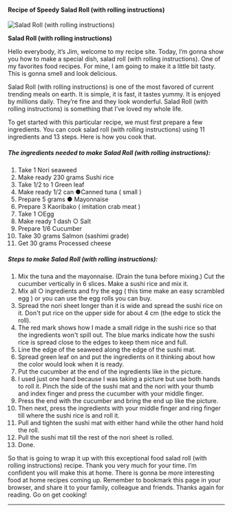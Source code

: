             

#### Recipe of Speedy Salad Roll (with rolling instructions)

![Salad Roll (with rolling instructions)](https://img-global.cpcdn.com/recipes/5002333336371200/751x532cq70/salad-roll-with-rolling-instructions-recipe-main-photo.jpg)

**Salad Roll (with rolling instructions)**

Hello everybody, it’s Jim, welcome to my recipe site. Today, I’m gonna show you how to make a special dish, salad roll (with rolling instructions). One of my favorites food recipes. For mine, I am going to make it a little bit tasty. This is gonna smell and look delicious.

Salad Roll (with rolling instructions) is one of the most favored of current trending meals on earth. It is simple, it is fast, it tastes yummy. It is enjoyed by millions daily. They’re fine and they look wonderful. Salad Roll (with rolling instructions) is something that I’ve loved my whole life.

To get started with this particular recipe, we must first prepare a few ingredients. You can cook salad roll (with rolling instructions) using 11 ingredients and 13 steps. Here is how you cook that.

##### The ingredients needed to make Salad Roll (with rolling instructions):

1.  Take 1 Nori seaweed
2.  Make ready 230 grams Sushi rice
3.  Take 1/2 to 1 Green leaf
4.  Make ready 1/2 can ●Canned tuna ( small )
5.  Prepare 5 grams ● Mayonnaise
6.  Prepare 3 Kaoribako ( imitation crab meat )
7.  Take 1 ○Egg
8.  Make ready 1 dash ○ Salt
9.  Prepare 1/6 Cucumber
10.  Take 30 grams Salmon (sashimi grade)
11.  Get 30 grams Processed cheese

##### Steps to make Salad Roll (with rolling instructions):

1.  Mix the tuna and the mayonnaise. (Drain the tuna before mixing.) Cut the cucumber vertically in 6 slices. Make a sushi rice and mix it.
2.  Mix all ○ ingredients and fry the egg ( this time make an easy scrambled egg ) or you can use the egg rolls you can buy.
3.  Spread the nori sheet longer than it is wide and spread the sushi rice on it. Don't put rice on the upper side for about 4 cm (the edge to stick the roll).
4.  The red mark shows how I made a small ridge in the sushi rice so that the ingredients won't spill out. The blue marks indicate how the sushi rice is spread close to the edges to keep them nice and full.
5.  Line the edge of the seaweed along the edge of the sushi mat.
6.  Spread green leaf on and put the ingredients on it thinking about how the color would look when it is ready.
7.  Put the cucumber at the end of the ingredients like in the picture.
8.  I used just one hand because I was taking a picture but use both hands to roll it. Pinch the side of the sushi mat and the nori with your thumb and index finger and press the cucumber with your middle finger.
9.  Press the end with the cucumber and bring the end up like the picture.
10.  Then next, press the ingredients with your middle finger and ring finger till where the sushi rice is and roll it.
11.  Pull and tighten the sushi mat with either hand while the other hand hold the roll.
12.  Pull the sushi mat till the rest of the nori sheet is rolled.
13.  Done.

So that is going to wrap it up with this exceptional food salad roll (with rolling instructions) recipe. Thank you very much for your time. I’m confident you will make this at home. There is gonna be more interesting food at home recipes coming up. Remember to bookmark this page in your browser, and share it to your family, colleague and friends. Thanks again for reading. Go on get cooking!

* * *